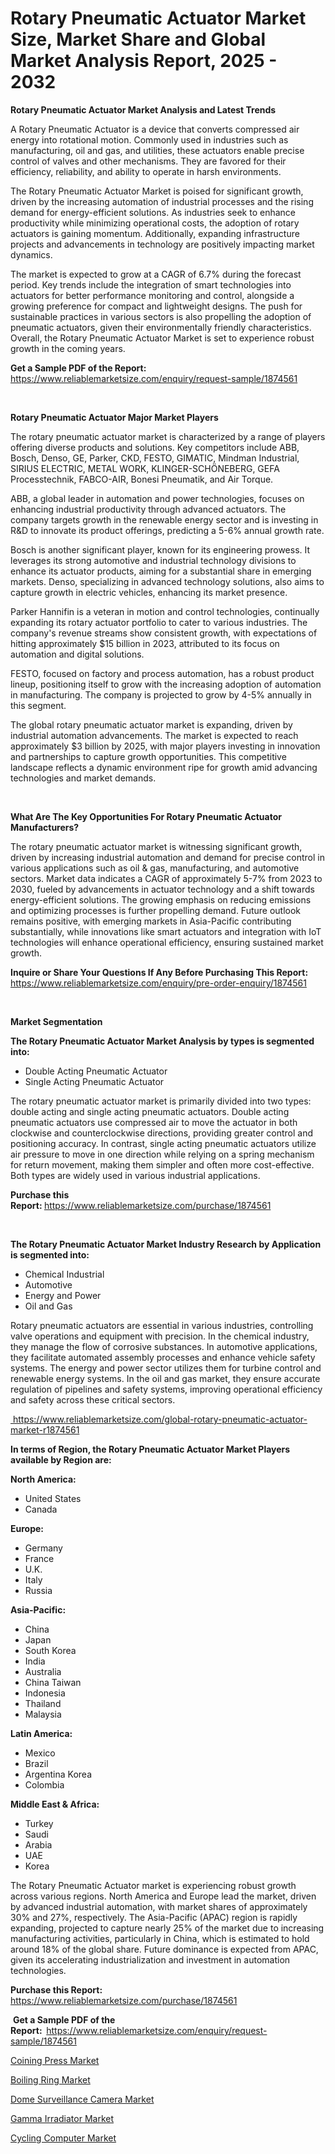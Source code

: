 <p><h1>Rotary Pneumatic Actuator Market Size, Market Share and Global Market Analysis Report, 2025 - 2032</h1></p><p><strong>Rotary Pneumatic Actuator Market Analysis and Latest Trends</strong></p>
<p><p>A Rotary Pneumatic Actuator is a device that converts compressed air energy into rotational motion. Commonly used in industries such as manufacturing, oil and gas, and utilities, these actuators enable precise control of valves and other mechanisms. They are favored for their efficiency, reliability, and ability to operate in harsh environments.</p><p>The Rotary Pneumatic Actuator Market is poised for significant growth, driven by the increasing automation of industrial processes and the rising demand for energy-efficient solutions. As industries seek to enhance productivity while minimizing operational costs, the adoption of rotary actuators is gaining momentum. Additionally, expanding infrastructure projects and advancements in technology are positively impacting market dynamics.</p><p>The market is expected to grow at a CAGR of 6.7% during the forecast period. Key trends include the integration of smart technologies into actuators for better performance monitoring and control, alongside a growing preference for compact and lightweight designs. The push for sustainable practices in various sectors is also propelling the adoption of pneumatic actuators, given their environmentally friendly characteristics. Overall, the Rotary Pneumatic Actuator Market is set to experience robust growth in the coming years.</p></p>
<p><strong>Get a Sample PDF of the Report:&nbsp;</strong> <a href="https://www.reliablemarketsize.com/enquiry/request-sample/1874561?utm_campaign=2876&utm_medium=2&utm_source=Github&utm_content=ia&utm_term=11042025&utm_id=rotary-pneumatic-actuator">https://www.reliablemarketsize.com/enquiry/request-sample/1874561</a></p>
<p>&nbsp;</p>
<p><strong>Rotary Pneumatic Actuator Major Market Players</strong></p>
<p><p>The rotary pneumatic actuator market is characterized by a range of players offering diverse products and solutions. Key competitors include ABB, Bosch, Denso, GE, Parker, CKD, FESTO, GIMATIC, Mindman Industrial, SIRIUS ELECTRIC, METAL WORK, KLINGER-SCHÖNEBERG, GEFA Processtechnik, FABCO-AIR, Bonesi Pneumatik, and Air Torque. </p><p>ABB, a global leader in automation and power technologies, focuses on enhancing industrial productivity through advanced actuators. The company targets growth in the renewable energy sector and is investing in R&D to innovate its product offerings, predicting a 5-6% annual growth rate.</p><p>Bosch is another significant player, known for its engineering prowess. It leverages its strong automotive and industrial technology divisions to enhance its actuator products, aiming for a substantial share in emerging markets. Denso, specializing in advanced technology solutions, also aims to capture growth in electric vehicles, enhancing its market presence.</p><p>Parker Hannifin is a veteran in motion and control technologies, continually expanding its rotary actuator portfolio to cater to various industries. The company's revenue streams show consistent growth, with expectations of hitting approximately $15 billion in 2023, attributed to its focus on automation and digital solutions.</p><p>FESTO, focused on factory and process automation, has a robust product lineup, positioning itself to grow with the increasing adoption of automation in manufacturing. The company is projected to grow by 4-5% annually in this segment.</p><p>The global rotary pneumatic actuator market is expanding, driven by industrial automation advancements. The market is expected to reach approximately $3 billion by 2025, with major players investing in innovation and partnerships to capture growth opportunities. This competitive landscape reflects a dynamic environment ripe for growth amid advancing technologies and market demands.</p></p>
<p>&nbsp;</p>
<p><strong>What Are The Key Opportunities For Rotary Pneumatic Actuator Manufacturers?</strong></p>
<p><p>The rotary pneumatic actuator market is witnessing significant growth, driven by increasing industrial automation and demand for precise control in various applications such as oil & gas, manufacturing, and automotive sectors. Market data indicates a CAGR of approximately 5-7% from 2023 to 2030, fueled by advancements in actuator technology and a shift towards energy-efficient solutions. The growing emphasis on reducing emissions and optimizing processes is further propelling demand. Future outlook remains positive, with emerging markets in Asia-Pacific contributing substantially, while innovations like smart actuators and integration with IoT technologies will enhance operational efficiency, ensuring sustained market growth.</p></p>
<p><strong>Inquire or Share Your Questions If Any Before Purchasing This Report:</strong> <a href="https://www.reliablemarketsize.com/enquiry/pre-order-enquiry/1874561?utm_campaign=2876&utm_medium=2&utm_source=Github&utm_content=ia&utm_term=11042025&utm_id=rotary-pneumatic-actuator">https://www.reliablemarketsize.com/enquiry/pre-order-enquiry/1874561</a></p>
<p>&nbsp;</p>
<p><strong>Market Segmentation</strong></p>
<p><strong>The Rotary Pneumatic Actuator Market Analysis by types is segmented into:</strong></p>
<p><ul><li>Double Acting Pneumatic Actuator</li><li>Single Acting Pneumatic Actuator</li></ul></p>
<p><p>The rotary pneumatic actuator market is primarily divided into two types: double acting and single acting pneumatic actuators. Double acting pneumatic actuators use compressed air to move the actuator in both clockwise and counterclockwise directions, providing greater control and positioning accuracy. In contrast, single acting pneumatic actuators utilize air pressure to move in one direction while relying on a spring mechanism for return movement, making them simpler and often more cost-effective. Both types are widely used in various industrial applications.</p></p>
<p><strong>Purchase this Report:&nbsp;</strong><a href="https://www.reliablemarketsize.com/purchase/1874561?utm_campaign=2876&utm_medium=2&utm_source=Github&utm_content=ia&utm_term=11042025&utm_id=rotary-pneumatic-actuator">https://www.reliablemarketsize.com/purchase/1874561</a></p>
<p>&nbsp;</p>
<p><strong>The Rotary Pneumatic Actuator Market Industry Research by Application is segmented into:</strong></p>
<p><ul><li>Chemical Industrial</li><li>Automotive</li><li>Energy and Power</li><li>Oil and Gas</li></ul></p>
<p><p>Rotary pneumatic actuators are essential in various industries, controlling valve operations and equipment with precision. In the chemical industry, they manage the flow of corrosive substances. In automotive applications, they facilitate automated assembly processes and enhance vehicle safety systems. The energy and power sector utilizes them for turbine control and renewable energy systems. In the oil and gas market, they ensure accurate regulation of pipelines and safety systems, improving operational efficiency and safety across these critical sectors.</p></p>
<p><a href="https://www.reliablemarketsize.com/global-rotary-pneumatic-actuator-market-r1874561?utm_campaign=2876&utm_medium=2&utm_source=Github&utm_content=ia&utm_term=11042025&utm_id=rotary-pneumatic-actuator">&nbsp;https://www.reliablemarketsize.com/global-rotary-pneumatic-actuator-market-r1874561</a></p>
<p><strong>In terms of Region, the Rotary Pneumatic Actuator Market Players available by Region are:</strong></p>
<p>
    <p> <strong> North America: </strong>
        <ul>
            <li>United States</li>
            <li>Canada</li>
        </ul>
        </p> 
    <p> <strong> Europe: </strong>
        <ul>
            <li>Germany</li>
            <li>France</li>
            <li>U.K.</li>
            <li>Italy</li>
            <li>Russia</li>
        </ul>
        </p> 
    <p> <strong> Asia-Pacific: </strong>
        <ul>
            <li>China</li>
            <li>Japan</li>
            <li>South Korea</li>
            <li>India</li>
            <li>Australia</li>
            <li>China Taiwan</li>
            <li>Indonesia</li>
            <li>Thailand</li>
            <li>Malaysia</li>
        </ul>
        </p> 
    <p> <strong> Latin America: </strong>
        <ul>
            <li>Mexico</li>
            <li>Brazil</li>
            <li>Argentina Korea</li>
            <li>Colombia</li>
        </ul>
        </p> 
    <p> <strong> Middle East & Africa: </strong>
        <ul>
            <li>Turkey</li>
            <li>Saudi</li>
            <li>Arabia</li>
            <li>UAE</li>
            <li>Korea</li>
        </ul>
    </p>
    </p>
<p><p>The Rotary Pneumatic Actuator market is experiencing robust growth across various regions. North America and Europe lead the market, driven by advanced industrial automation, with market shares of approximately 30% and 27%, respectively. The Asia-Pacific (APAC) region is rapidly expanding, projected to capture nearly 25% of the market due to increasing manufacturing activities, particularly in China, which is estimated to hold around 18% of the global share. Future dominance is expected from APAC, given its accelerating industrialization and investment in automation technologies.</p></p>
<p><strong>Purchase this Report: </strong><a href="https://www.reliablemarketsize.com/purchase/1874561?utm_campaign=2876&utm_medium=2&utm_source=Github&utm_content=ia&utm_term=11042025&utm_id=rotary-pneumatic-actuator">https://www.reliablemarketsize.com/purchase/1874561</a></p>
<p>&nbsp;<strong>Get a Sample PDF of the Report:&nbsp;&nbsp;</strong><a href="https://www.reliablemarketsize.com/enquiry/request-sample/1874561?utm_campaign=2876&utm_medium=2&utm_source=Github&utm_content=ia&utm_term=11042025&utm_id=rotary-pneumatic-actuator">https://www.reliablemarketsize.com/enquiry/request-sample/1874561</a></p>
<p><strong></strong></p>
<p><p><a href="https://github.com/zeraikulkawb/Market-Research-Report-List-1/blob/main/coining-press-market.md?utm_campaign=2876&utm_medium=2&utm_source=Github&utm_content=ia&utm_term=11042025&utm_id=rotary-pneumatic-actuator">Coining Press Market</a></p><p><a href="https://github.com/rojannovarwd/Market-Research-Report-List-1/blob/main/boiling-ring-market.md?utm_campaign=2876&utm_medium=2&utm_source=Github&utm_content=ia&utm_term=11042025&utm_id=rotary-pneumatic-actuator">Boiling Ring Market</a></p><p><a href="https://github.com/rullihipes6h/Market-Research-Report-List-1/blob/main/dome-surveillance-camera-market.md?utm_campaign=2876&utm_medium=2&utm_source=Github&utm_content=ia&utm_term=11042025&utm_id=rotary-pneumatic-actuator">Dome Surveillance Camera Market</a></p><p><a href="https://github.com/juniordelafrance/Market-Research-Report-List-5/blob/main/gamma-irradiator-market.md?utm_campaign=2876&utm_medium=2&utm_source=Github&utm_content=ia&utm_term=11042025&utm_id=rotary-pneumatic-actuator">Gamma Irradiator Market</a></p><p><a href="https://github.com/dandatesha7q/Market-Research-Report-List-1/blob/main/cycling-computer-market.md?utm_campaign=2876&utm_medium=2&utm_source=Github&utm_content=ia&utm_term=11042025&utm_id=rotary-pneumatic-actuator">Cycling Computer Market</a></p></p>